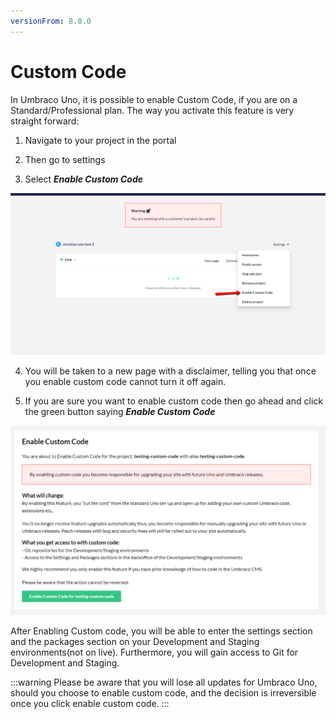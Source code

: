 ```yaml
---
versionFrom: 8.0.0
---
```


# Custom Code

In Umbraco Uno, it is possible to enable Custom Code, if you are on a Standard/Professional plan.
The way you activate this feature is very straight forward:

1. Navigate to your project in the portal

2. Then go to settings

3. Select ***Enable Custom Code***

![this image shows what the menu looks like](images/Enable-Custom-Code.png)

4. You will be taken to a new page with a disclaimer, telling you that once you enable custom code cannot turn it off again.

5. If you are sure you want to enable custom code then go ahead and click the green button saying ***Enable Custom Code***

![this image shows what the disclimer page looks like](images/warning-page.png)

After Enabling Custom code, you will be able to enter the settings section and the packages section on your Development and Staging environments(not on live).
Furthermore, you will gain access to Git for Development and Staging.

:::warning
Please be aware that you will lose all updates for Umbraco Uno, should you choose to enable custom code, and the decision is irreversible once you click enable custom code.
:::
